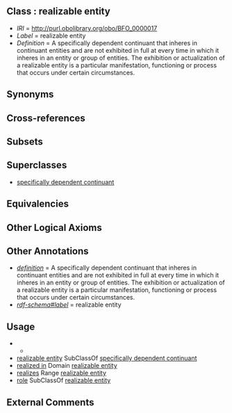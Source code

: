
## Class : realizable entity

 * *IRI* = http://purl.obolibrary.org/obo/BFO_0000017
 * *Label* = realizable entity
 * *Definition* = A specifically dependent continuant  that inheres in continuant  entities and are not exhibited in full at every time in which it inheres in an entity or group of entities. The exhibition or actualization of a realizable entity is a particular manifestation, functioning or process that occurs under certain circumstances.

## Synonyms


## Cross-references


## Subsets


## Superclasses

 * [specifically dependent continuant](../../BFO/20/BFO_0000020.md)

## Equivalencies


## Other Logical Axioms


## Other Annotations

 * *[definition](../../IAO/15/IAO_0000115.md)* = A specifically dependent continuant  that inheres in continuant  entities and are not exhibited in full at every time in which it inheres in an entity or group of entities. The exhibition or actualization of a realizable entity is a particular manifestation, functioning or process that occurs under certain circumstances.
 * *[rdf-schema#label](../../el/rdf-schema#label.md)* = realizable entity

## Usage

 * -
 * [realizable entity](../../BFO/17/BFO_0000017.md) SubClassOf [specifically dependent continuant](../../BFO/20/BFO_0000020.md)
 * [realized in](../../BFO/54/BFO_0000054.md) Domain [realizable entity](../../BFO/17/BFO_0000017.md)
 * [realizes](../../BFO/55/BFO_0000055.md) Range [realizable entity](../../BFO/17/BFO_0000017.md)
 * [role](../../BFO/23/BFO_0000023.md) SubClassOf [realizable entity](../../BFO/17/BFO_0000017.md)

## External Comments

